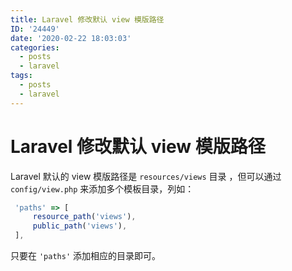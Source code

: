 ```yaml
---
title: Laravel 修改默认 view 模版路径
ID: '24449'
date: '2020-02-22 18:03:03'
categories:
  - posts
  - laravel
tags:
  - posts
  - laravel
---
```


# Laravel 修改默认 view 模版路径

Laravel 默认的 view 模版路径是 `resources/views` 目录 ，但可以通过 `config/view.php` 来添加多个模板目录，列如：

``` js 
 'paths' => [
     resource_path('views'),
     public_path('views'),
 ],
```

只要在 `'paths'` 添加相应的目录即可。
 
 
 
